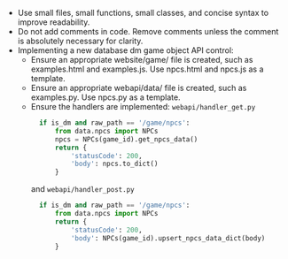 - Use small files, small functions, small classes, and concise syntax to improve readability.
- Do not add comments in code. Remove comments unless the comment is absolutely necessary for clarity.
- Implementing a new database dm game object API control:
   - Ensure an appropriate website/game/ file is created, such as examples.html and examples.js. Use npcs.html and npcs.js as a template.
   - Ensure an appropriate webapi/data/ file is created, such as examples.py. Use npcs.py as a template.
   - Ensure the handlers are implemented:
      `webapi/handler_get.py`
      ```py
        if is_dm and raw_path == '/game/npcs':
            from data.npcs import NPCs
            npcs = NPCs(game_id).get_npcs_data()
            return {
                'statusCode': 200,
                'body': npcs.to_dict()
            }
      ```
      and
      `webapi/handler_post.py`
      ```py
        if is_dm and raw_path == '/game/npcs':
            from data.npcs import NPCs
            return {
                'statusCode': 200,
                'body': NPCs(game_id).upsert_npcs_data_dict(body)
            }
      ```
